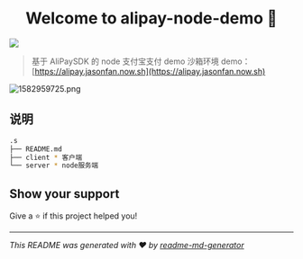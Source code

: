 <h1 align="center">Welcome to alipay-node-demo 👋</h1>
<p>
  <img src="https://img.shields.io/badge/version-1.0.0-blue.svg?cacheSeconds=2592000" />
</p>

> 基于 AliPaySDK 的 node 支付宝支付 demo
> 沙箱环境 demo：[https://alipay.jasonfan.now.sh](https://alipay.jasonfan.now.sh)

![1582959725.png](http://ww1.sinaimg.cn/large/c525874cgy1gcda9fup5uj2078078gld.jpg)

## 说明

```sh
.s
├── README.md
├── client * 客户端
└── server * node服务端

```

## Show your support

Give a ⭐️ if this project helped you!

---

_This README was generated with ❤️ by [readme-md-generator](https://github.com/kefranabg/readme-md-generator)_

